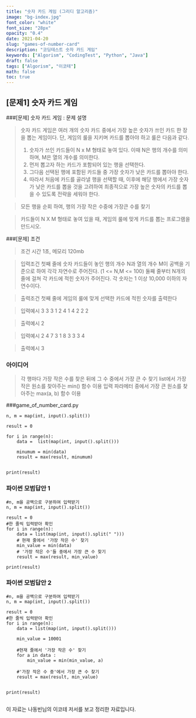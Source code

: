 ```yaml
---
title: "숫자 카드 게임 (그리디 알고리즘)"
image: "bg-index.jpg"
font_color: "white"
font_size: "28px"
opacity: "0.4"
date: 2021-04-20
slug: "games-of-number-card"
description: "코딩테스트 숫자 카드 게임"
keywords: ["Algorism", "CodingTest", "Python", "Java"]
draft: false
tags: ["Algorism", "이코테"]
math: false
toc: true
---
```


## [문제1] 숫자 카드 게임

###[문제] 숫자 카드 게임 : 문제 설명
> 숫자 카드 게임은 여러 개의 숫자 카드 중에서 가장 높은 숫자가 쓰인 카드 한 장을 뽑는 게임이다. 단, 게임의 룰을 지키며 카드를 뽑아야 하고 룰은 다음과 같다.
> 1. 숫자가 쓰인 카드들이 N x M 형태로 놓여 있다. 이때 N은 행의 개수를 의미하며, M은 열의 개수를 의미한다.
> 2. 먼저 뽑고자 하는 카드가 포함되어 있는 행을 선택한다. 
> 3. 그다음 선택된 행에 포함된 카드들 중 가장 숫자가 낮은 카드를 뽑아야 한다.
> 4. 따라서 처음에 카드를 골라낼 행을 선택할 때, 이후에 해당 행에서 가장 숫자가 낮은 카드를 뽑을 것을 고려하여 최종적으로 가장 높은 숫자의 카드를 뽑을 수 있도록 전략을 세워야 한다.

> 모든 행을 순회 하여, 행의 가장 작은 수중에 가장큰 수를 찾기  

> 카드들이 N X M 형태로 놓여 있을 때, 게임의 룰에 맞게 카드를 뽑는 프로그램을 만드시오.


###[문제] 조건 
> 조건 
>	시간 1초, 메모리 120mb

> 입력조건
>	첫째 줄에 숫자 카드들이 놓인 행의 개수 N과 열의 개수 M이 공백을 기준으로 하여 각각 자연수로 주어진다. (1 <= N,M <= 100)
둘째 줄부터 N개의 줄에 걸쳐 각 카드에 적힌 숫자가 주어진다. 각 숫자는 1 이상 10,000 이하의 자연수이다.

> 출력조건
>	첫째 줄에 게임의 룰에 맞게 선택한 카드에 적힌 숫자를 출력한다	

> 입력예시
>	3 3
>   3 1 2
>   4 1 4
>   2 2 2

> 출력예시
>	2

> 입력예시
>	2 4
>   7 3 1 8
>   3 3 3 4

> 출력예시
>	3


### 아이디어 
> 각 행마다 가장 작은 수를 찾은 뒤에 그 수 중에서 가장 큰 수 찾기
list에서 가장 작은 원소를 찾아주는 min() 함수 이용
입력 파라메터 중에서 가장 큰 원소를 찾아주는 max(a, b) 함수 이용

###game_of_number_card.py
```
n, m = map(int, input().split())

result = 0

for i in range(n):
    data =  list(map(int, input().split()))
    
    minumum = min(data)
    result = max(result, minumum)


print(result) 

```

### 파이썬 모범답안 1
```
#n, m을 공백으로 구분하여 입력받기
n, m = map(int, input().split())

result = 0
#한 줄씩 입력받아 확인
for i in range(n):
    data = list(map(int, input().split(" ")))
    # 현재 줄에서 '가장 작은 수' 찾기
    min_value = min(data)
    # '가장 작은 수'들 중에서 가장 큰 수 찾기
    result = max(result, min_value)

print(result)

```
### 파이썬 모범답안 2
```
#n, m을 공백으로 구분하여 입력받기
n, m = map(int, input().split())

result = 0
#한 줄씩 입력받아 확인
for i in range(n):
    data = list(map(int, input().split()))
    
    min_value = 10001
    
    #현재 줄에서 '가장 작은 수' 찾기
    for a in data :
        min_value = min(min_value, a)

    #'가장 작은 수 중'에서 가장 큰 수 찾기 
    result = max(result, min_value)


print(result)
    	
```




이 자료는 나동빈님의 이코테 저서를 보고 정리한 자료입니다.



